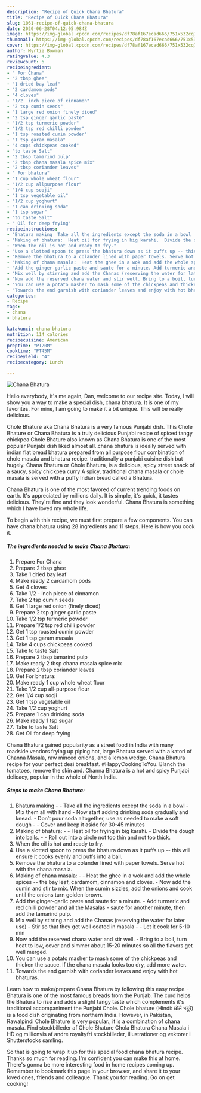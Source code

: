 ```yaml
---
description: "Recipe of Quick Chana Bhatura"
title: "Recipe of Quick Chana Bhatura"
slug: 1061-recipe-of-quick-chana-bhatura
date: 2020-06-28T04:12:05.984Z
image: https://img-global.cpcdn.com/recipes/df78af167ecad666/751x532cq70/chana-bhatura-recipe-main-photo.jpg
thumbnail: https://img-global.cpcdn.com/recipes/df78af167ecad666/751x532cq70/chana-bhatura-recipe-main-photo.jpg
cover: https://img-global.cpcdn.com/recipes/df78af167ecad666/751x532cq70/chana-bhatura-recipe-main-photo.jpg
author: Myrtie Bowman
ratingvalue: 4.3
reviewcount: 6
recipeingredient:
- " For Chana"
- "2 tbsp ghee"
- "1 dried bay leaf"
- "2 cardamom pods"
- "4 cloves"
- "1/2  inch piece of cinnamon"
- "2 tsp cumin seeds"
- "1 large red onion finely diced"
- "2 tsp ginger garlic paste"
- "1/2 tsp turmeric powder"
- "1/2 tsp red chilli powder"
- "1 tsp roasted cumin powder"
- "1 tsp garam masala"
- "4 cups chickpeas cooked"
- "to taste Salt"
- "2 tbsp tamarind pulp"
- "2 tbsp chana masala spice mix"
- "2 tbsp coriander leaves"
- " For bhatura"
- "1 cup whole wheat flour"
- "1/2 cup allpurpose flour"
- "1/4 cup sooji"
- "1 tsp vegetable oil"
- "1/2 cup yoghurt"
- "1 can drinking soda"
- "1 tsp sugar"
- "to taste Salt"
- " Oil for deep frying"
recipeinstructions:
- "Bhatura making  Take all the ingredients except the soda in a bowl  Mix them all with hand  Now start adding drinking soda gradually and knead.  Don’t pour soda altogether, use as needed to make a soft dough  Cover and keep it aside for 30-45 minutes"
- "Making of bhatura:  Heat oil for frying in big karahi.  Divide the dough into balls.   Roll out into a circle not too thin and not too thick."
- "When the oil is hot and ready to fry."
- "Use a slotted spoon to press the bhatura down as it puffs up -- this will ensure it cooks evenly and puffs into a ball."
- "Remove the bhatura to a colander lined with paper towels. Serve hot with the chana masala."
- "Making of chana masala:  Heat the ghee in a wok and add the whole spices -- the bay leaf, cardamom, cinnamon and cloves.  Now add the cumin and stir to mix. When the cumin sizzles, add the onions and cook until the onions turn golden-brown."
- "Add the ginger-garlic paste and saute for a minute. Add turmeric and red chilli powder and all the Masalas  saute for another minute, then add the tamarind pulp."
- "Mix well by stirring and add the Chanas (reserving the water for later use)  Stir so that they get well coated in masala  Let it cook for 5-10 min"
- "Now add the reserved chana water and stir well. Bring to a boil, turn heat to low, cover and simmer about 15-20 minutes so all the flavors get well merged."
- "You can use a potato masher to mash some of the chickpeas and thicken the sauce. If the chana masala looks too dry, add more water."
- "Towards the end garnish with coriander leaves and enjoy with hot bhaturas."
categories:
- Recipe
tags:
- chana
- bhatura

katakunci: chana bhatura 
nutrition: 114 calories
recipecuisine: American
preptime: "PT20M"
cooktime: "PT45M"
recipeyield: "4"
recipecategory: Lunch

---
```



![Chana Bhatura](https://img-global.cpcdn.com/recipes/df78af167ecad666/751x532cq70/chana-bhatura-recipe-main-photo.jpg)

Hello everybody, it's me again, Dan, welcome to our recipe site. Today, I will show you a way to make a special dish, chana bhatura. It is one of my favorites. For mine, I am going to make it a bit unique. This will be really delicious.

Chole Bhature aka Chana Bhatura is a very famous Punjabi dish. This Chole Bhature or Chana Bhatura is a truly delicious Punjabi recipe of spiced tangy chickpea Chole Bhature also known as Chana Bhatura is one of the most popular Punjabi dish liked almost all..chana bhatura is ideally served with indian flat bread bhatura prepared from all purpose flour combination of chole masala and bhatura recipe. traditionally a punjabi cuisine dish but hugely. Chana Bhatura or Chole Bhatura, is a delicious, spicy street snack of a saucy, spicy chickpea curry A spicy, traditional chana masala or chole masala is served with a puffy Indian bread called a Bhatura.

Chana Bhatura is one of the most favored of current trending foods on earth. It's appreciated by millions daily. It is simple, it's quick, it tastes delicious. They're fine and they look wonderful. Chana Bhatura is something which I have loved my whole life.


To begin with this recipe, we must first prepare a few components. You can have chana bhatura using 28 ingredients and 11 steps. Here is how you cook it.

<!--inarticleads1-->

##### The ingredients needed to make Chana Bhatura:

1. Prepare  For Chana
1. Prepare 2 tbsp ghee
1. Take 1 dried bay leaf
1. Make ready 2 cardamom pods
1. Get 4 cloves
1. Take 1/2 - inch piece of cinnamon
1. Take 2 tsp cumin seeds
1. Get 1 large red onion (finely diced)
1. Prepare 2 tsp ginger garlic paste
1. Take 1/2 tsp turmeric powder
1. Prepare 1/2 tsp red chilli powder
1. Get 1 tsp roasted cumin powder
1. Get 1 tsp garam masala
1. Take 4 cups chickpeas cooked
1. Take to taste Salt
1. Prepare 2 tbsp tamarind pulp
1. Make ready 2 tbsp chana masala spice mix
1. Prepare 2 tbsp coriander leaves
1. Get  For bhatura:
1. Make ready 1 cup whole wheat flour
1. Take 1/2 cup all-purpose flour
1. Get 1/4 cup sooji
1. Get 1 tsp vegetable oil
1. Take 1/2 cup yoghurt
1. Prepare 1 can drinking soda
1. Make ready 1 tsp sugar
1. Take to taste Salt
1. Get  Oil for deep frying


Chana Bhatura gained popularity as a street food in India with many roadside vendors frying up piping hot, large Bhatura served with a katori of Channa Masala, raw minced onions, and a lemon wedge. Chana Bhatura recipe for your perfect desi breakfast. #HappyCookingToYou. Blanch the tomatoes, remove the skin and. Channa Bhatura is a hot and spicy Punjabi delicacy, popular in the whole of North India. 

<!--inarticleads2-->

##### Steps to make Chana Bhatura:

1. Bhatura making -  - Take all the ingredients except the soda in a bowl  - Mix them all with hand  - Now start adding drinking soda gradually and knead.  - Don’t pour soda altogether, use as needed to make a soft dough -  - Cover and keep it aside for 30-45 minutes
1. Making of bhatura: -  - Heat oil for frying in big karahi.  - Divide the dough into balls.  -  - Roll out into a circle not too thin and not too thick.
1. When the oil is hot and ready to fry.
1. Use a slotted spoon to press the bhatura down as it puffs up -- this will ensure it cooks evenly and puffs into a ball.
1. Remove the bhatura to a colander lined with paper towels. Serve hot with the chana masala.
1. Making of chana masala: -  - Heat the ghee in a wok and add the whole spices -- the bay leaf, cardamom, cinnamon and cloves.  - Now add the cumin and stir to mix. When the cumin sizzles, add the onions and cook until the onions turn golden-brown.
1. Add the ginger-garlic paste and saute for a minute. - Add turmeric and red chilli powder and all the Masalas  - saute for another minute, then add the tamarind pulp.
1. Mix well by stirring and add the Chanas (reserving the water for later use) -  Stir so that they get well coated in masala -  - Let it cook for 5-10 min
1. Now add the reserved chana water and stir well. - Bring to a boil, turn heat to low, cover and simmer about 15-20 minutes so all the flavors get well merged.
1. You can use a potato masher to mash some of the chickpeas and thicken the sauce. If the chana masala looks too dry, add more water.
1. Towards the end garnish with coriander leaves and enjoy with hot bhaturas.


Learn how to make/prepare Chana Bhatura by following this easy recipe. · Bhatura is one of the most famous breads from the Punjab. The curd helps the Bhatura to rise and adds a slight tangy taste which complements it&#39;s traditional accompaniment the Punjabi Chole. Chole bhature (Hindi: छोले भटूरे) is a food dish originating from northern India. However, in Pakistan, Rawalpindi Chole Bhature is very popular., it is a combination of chana masala. Find stockbilleder af Chole Bhature Chola Bhatura Chana Masala i HD og millionvis af andre royaltyfri stockbilleder, illustrationer og vektorer i Shutterstocks samling. 

So that is going to wrap it up for this special food chana bhatura recipe. Thanks so much for reading. I'm confident you can make this at home. There's gonna be more interesting food in home recipes coming up. Remember to bookmark this page in your browser, and share it to your loved ones, friends and colleague. Thank you for reading. Go on get cooking!
